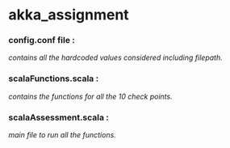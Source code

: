 # akka_assignment

### config.conf file : 
*contains all the hardcoded values considered including filepath.*
### scalaFunctions.scala : 
*contains the functions for all the 10 check points.*
### scalaAssessment.scala : 
*main file to run all the functions.*
